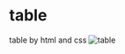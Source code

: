 # table
 table by html and css
![table](https://github.com/butanimeet/table/assets/155799324/1a9bdab0-f445-451a-be32-d29c654fffdf)
